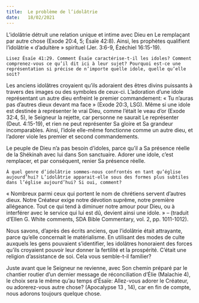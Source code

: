 ```yaml
---
title:  Le problème de l’idolâtrie
date:   18/02/2021
---
```


L’idolâtrie détruit une relation unique et intime avec Dieu en Le remplaçant par autre chose (Exode 20:4, 5; Ésaïe 42:8). Ainsi, les prophètes qualifient l’idolâtrie « d’adultère » spirituel (Jer. 3:6-9, Ézéchiel 16:15-19).

`Lisez Ésaïe 41:29. Comment Ésaïe caractérise-t-il les idoles? Comment comprenez-vous ce qu’il dit ici à leur sujet? Pourquoi est-ce une représentation si précise de n’importe quelle idole, quelle qu’elle soit?`

Les anciens idolâtres croyaient qu’ils adoraient des êtres divins puissants à travers des images ou des symboles de ceux-ci. L’adoration d’une idole représentant un autre dieu enfreint le premier commandement: « Tu n’auras pas d’autres dieux devant ma face » (Exode 20:3, LSG). Même si une idole est destinée à représenter le vrai Dieu, comme l’était le veau d’or (Exode 32:4, 5), le Seigneur la rejette, car personne ne saurait Le représenter (Deut. 4:15-19), et rien ne peut représenter Sa gloire et Sa grandeur incomparables. Ainsi, l’idole elle-même fonctionne comme un autre dieu, et l’adorer viole les premier et second commandements.

Le peuple de Dieu n’a pas besoin d’idoles, parce qu’il a Sa présence réelle de la Shékinah avec lui dans Son sanctuaire. Adorer une idole, c’est remplacer, et par conséquent, renier Sa présence réelle.

`À quel genre d’idolâtrie sommes-nous confrontés en tant qu’église aujourd’hui? L’idolâtrie apparait-elle sous des formes plus subtiles dans l’église aujourd’hui? Si oui, comment?`

« Nombreux parmi ceux qui portent le nom de chrétiens servent d’autres dieux. Notre Créateur exige notre dévotion suprême, notre première allégeance. Tout ce qui tend à diminuer notre amour pour Dieu, ou à interférer avec le service qui lui est dû, devient ainsi une idole. » – (traduit d’Ellen G. White comments, SDA Bible Commentary, vol. 2, pp. 1011-1012).

Nous savons, d’après des écrits anciens, que l’idolâtrie était attrayante, parce qu’elle concernait le matérialisme. En utilisant des modes de culte auxquels les gens pouvaient s’identifier, les idolâtres honoraient des forces qu’ils croyaient pouvoir leur donner la fertilité et la prospérité. C’était une religion d’assistance de soi. Cela vous semble-t-il familier?

Juste avant que le Seigneur ne revienne, avec Son chemin préparé par le chantier routier d’un dernier message de réconciliation d’Élie (Malachie 4), le choix sera le même qu’au temps d’Ésaïe: Allez-vous adorer le Créateur, ou adorerez-vous autre chose? (Apocalypse 13 , 14), car en fin de compte, nous adorons toujours quelque chose.